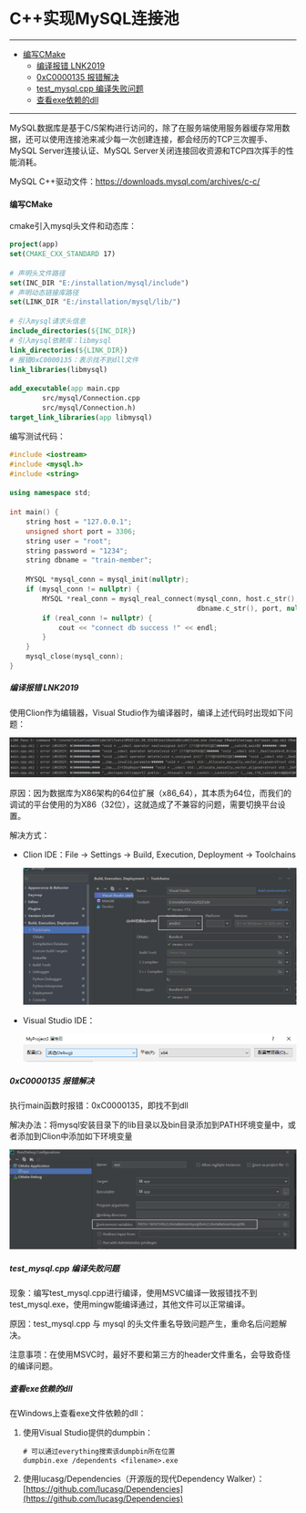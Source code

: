 # C++实现MySQL连接池
---

- [编写CMake](#编写cmake)
  - [编译报错 LNK2019](#编译报错-lnk2019)
  - [0xC0000135 报错解决](#0xc0000135-报错解决)
  - [test_mysql.cpp 编译失败问题](#test_mysql.cpp-编译失败问题)
  - [查看exe依赖的dll](#查看exe依赖的dll)


---



MySQL数据库是基于C/S架构进行访问的，除了在服务端使用服务器缓存常用数据，还可以使用连接池来减少每一次创建连接，都会经历的TCP三次握手、MySQL Server连接认证、MySQL Server关闭连接回收资源和TCP四次挥手的性能消耗。

MySQL C++驱动文件：https://downloads.mysql.com/archives/c-c/



#### 编写CMake

cmake引入mysql头文件和动态库：

```cmake
project(app)
set(CMAKE_CXX_STANDARD 17)

# 声明头文件路径
set(INC_DIR "E:/installation/mysql/include")
# 声明动态链接库路径
set(LINK_DIR "E:/installation/mysql/lib/")

# 引入mysql请求头信息
include_directories(${INC_DIR})
# 引入mysql依赖库：libmysql
link_directories(${LINK_DIR})
# 报错0xC0000135：表示找不到dll文件
link_libraries(libmysql)

add_executable(app main.cpp
        src/mysql/Connection.cpp
        src/mysql/Connection.h)
target_link_libraries(app libmysql)
```

编写测试代码：

```c++
#include <iostream>
#include <mysql.h>
#include <string>

using namespace std;

int main() {
    string host = "127.0.0.1";
    unsigned short port = 3306;
    string user = "root";
    string password = "1234";
    string dbname = "train-member";

    MYSQL *mysql_conn = mysql_init(nullptr);
    if (mysql_conn != nullptr) {
        MYSQL *real_conn = mysql_real_connect(mysql_conn, host.c_str(), user.c_str(), password.c_str(),
                                              dbname.c_str(), port, nullptr, 0);
        if (real_conn != nullptr) {
            cout << "connect db success !" << endl;
        }
    }
    mysql_close(mysql_conn);
}
```



##### 编译报错 LNK2019

使用Clion作为编辑器，Visual Studio作为编译器时，编译上述代码时出现如下问题：

![image-20231231165305357](images/image-20231231165305357.png) 

原因：因为数据库为X86架构的64位扩展（x86_64），其本质为64位，而我们的调试的平台使用的为X86（32位），这就造成了不兼容的问题，需要切换平台设置。

解决方式：

+ Clion IDE：File -> Settings -> Build, Execution, Deployment -> Toolchains

  ![image-20231231165727549](images/image-20231231165727549.png) 

+ Visual Studio IDE：

  ![img](images/1970968-20211003100746901-1986280147.png) 



##### 0xC0000135 报错解决

执行main函数时报错：0xC0000135，即找不到dll

解决办法：将mysql安装目录下的lib目录以及bin目录添加到PATH环境变量中，或者添加到Clion中添加如下环境变量

![image-20231231165130435](images/image-20231231165130435.png) 



##### test_mysql.cpp 编译失败问题

现象：编写test_mysql.cpp进行编译，使用MSVC编译一致报错找不到test_mysql.exe，使用mingw能编译通过，其他文件可以正常编译。

原因：test_mysql.cpp 与 mysql 的头文件重名导致问题产生，重命名后问题解决。

注意事项：在使用MSVC时，最好不要和第三方的header文件重名，会导致奇怪的编译问题。



##### 查看exe依赖的dll

在Windows上查看exe文件依赖的dll：

1. 使用Visual Studio提供的dumpbin：

   ```shell
   # 可以通过everything搜索该dumpbin所在位置
   dumpbin.exe /dependents <filename>.exe
   ```

2. 使用lucasg/Dependencies（开源版的现代Dependency Walker）：[https://github.com/lucasg/Dependencies](https://github.com/lucasg/Dependencies)



